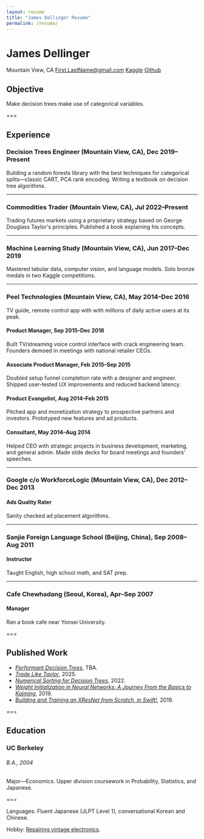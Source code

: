 ```yaml
---
layout: resume
title: "James Dellinger Resume"
permalink: /resume/
---
```


# James Dellinger
Mountain View, CA
First.LastName@gmail.com
[Kaggle](https://www.kaggle.com/jamesdellinger)
[Github](https://github.com/jamesdellinger)

## Objective
Make decision trees make use of categorical variables. 

===

## Experience
### Decision Trees Engineer (Mountain View, CA), Dec 2019–Present
Building a random forests library with the best techniques for categorical splits—classic CART, PCA rank encoding.
Writing a textbook on decision tree algorithms.

---

### Commodities Trader (Mountain View, CA), Jul 2022–Present
Trading futures markets using a proprietary strategy based on George Douglass Taylor's principles. 
Published a book explaining his concepts.

---

### Machine Learning Study (Mountain View, CA), Jun 2017–Dec 2019
Mastered tabular data, computer vision, and language models.
Solo bronze medals in two Kaggle competitions.

---

### Peel Technologies (Mountain View, CA), May 2014–Dec 2016
TV guide, remote control app with with millions of daily active users at its peak.

#### Product Manager, Sep 2015–Dec 2016
Built TV/streaming voice control interface with crack engineering team.
Founders demoed in meetings with national retailer CEOs.

#### Associate Product Manager, Feb 2015–Sep 2015
Doubled setup funnel completion rate with a designer and engineer.
Shipped user-tested UX improvements and reduced backend latency.

#### Product Evangelist, Aug 2014–Feb 2015
Pitched app and monetization strategy to prospective partners and investors. 
Prototyped new features and ad products.

#### Consultant, May 2014–Aug 2014
Helped CEO with strategic projects in business development, marketing, and general admin.
Made slide decks for board meetings and founders' speeches.

---

### Google c/o WorkforceLogic (Mountain View, CA), Dec 2012–Dec 2013
#### Ads Quality Rater
Sanity checked ad placement algorithms.

---

### Sanjie Foreign Language School (Beijing, China), Sep 2008–Aug 2011
#### Instructor
Taught English, high school math, and SAT prep.

---

### Cafe Chewhadang (Seoul, Korea), Apr–Sep 2007
#### Manager
Ran a book cafe near Yonsei University.

===

## Published Work
* [*Performant Decision Trees*](https://github.com/jamesdellinger/recent-work/blob/main/dt_book_excerpt.ipynb), TBA.
* [*Trade Like Taylor*](https://www.amazon.com/Trade-Like-Taylor-Douglass-Short-Term/dp/B0DWPR9FS9/), 2025.
* [*Numerical Sorting for Decision Trees*](https://github.com/jamesdellinger/recent-work/blob/main/numerical_sorting_speed_experiments.ipynb), 2022.
* [*Weight Initialization in Neural Networks: A Journey From the Basics to Kaiming*](https://medium.com/data-science/weight-initialization-in-neural-networks-a-journey-from-the-basics-to-kaiming-954fb9b47c79), 2019.
* [*Building and Training an XResNet from Scratch, in Swift!*](https://github.com/jamesdellinger/fastai_deep_learning_course_part2_v3/blob/master/13_swift_resnet_pipeline_s4tf_v04_my_reimplementation.ipynb), 2019.

===

## Education
### UC Berkeley
###### B.A., 2004
Major—Economics.
Upper division coursework in Probability, Statistics, and Japanese.

===

Languages: Fluent Japanese (JLPT Level 1), conversational Korean and Chinese.

Hobby: [Repairing vintage electronics](https://github.com/jamesdellinger/recent-work/blob/main/duo.ipynb).